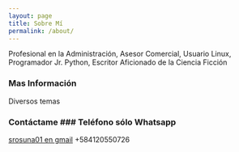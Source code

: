 ```yaml
---
layout: page
title: Sobre Mí
permalink: /about/
---
```


Profesional en la Administración, Asesor Comercial, Usuario Linux, Programador Jr. Python, Escritor Aficionado de la Ciencia Ficción

### Mas Información

Diversos temas

### Contáctame                                      ### Teléfono sólo Whatsapp

[srosuna01 en gmail](mailto:srosuna01@gmail.com)  +584120550726



